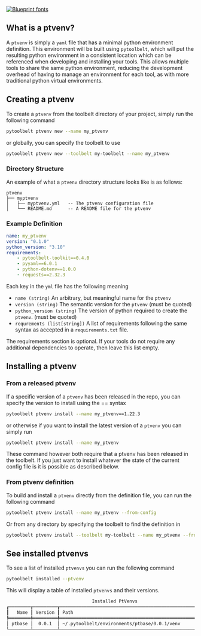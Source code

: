 [![Blueprint fonts](https://see.fontimg.com/api/renderfont4/BWWo5/eyJyIjoiZnMiLCJoIjo4NywidyI6MTAwMCwiZnMiOjg3LCJmZ2MiOiIjMUNBN0ZGIiwiYmdjIjoiI0ZGRkZGRiIsInQiOjF9/UHl0b29sYmVsdA/typo-draft-demo.png)](https://www.fontspace.com/category/blueprint)

## What is a ptvenv?
A `ptvenv` is simply a `yaml` file that has a minimal python environment definition. This environment will be built using `pytoolbelt`, which will
put the resulting python environment in a consistent location which can be referenced when developing and installing your tools. 
This allows multiple tools to share the same python environment, reducing the development overhead of having to manage an environment
for each tool, as with more traditional python virtual environments.

## Creating a ptvenv
To create a `ptvenv` from the toolbelt directory of your project, simply run the following command
```bash
pytoolbelt ptvenv new --name my_ptvenv
```
or globally, you can specify the toolbelt to use
```bash
pytoolbelt ptvenv new --toolbelt my-toolbelt --name my_ptvenv
```

### Directory Structure
An example of what a `ptvenv` directory structure looks like is as follows:

```
ptvenv
├── myptvenv
│   ├── myptvenv.yml   -- The ptvenv configuration file
│   └── README.md      -- A README file for the ptvenv
```

### Example Definition
```yaml
name: my_ptvenv
version: "0.1.0"
python_version: "3.10"
requirements:
    - pytoolbelt-toolkit==0.4.0
    - pyyaml==6.0.1
    - python-dotenv==1.0.0
    - requests==2.32.3
```

Each key in the `yml` file has the following meaning

- `name (string)` An arbitrary, but meaningful name for the `ptvenv`
- `version (string)` The semantic version for the `ptvenv` (must be quoted)
- `python_version (string)` The version of python required to create the `ptvenv`. (must be quoted)
- `requrements (list[string])` A list of requirements following the same syntax as accepted in a `requirements.txt` file.

The requirements section is optional. If your tools do not require any additional dependencies to operate, then leave this list empty.

## Installing a ptvenv

### From a released ptvenv
If a specific version of a `ptvenv` has been released in the repo, you can specify the version to install using the == syntax
```bash
pytoolbelt ptvenv install --name my_ptvenv==1.22.3
```

or otherwise if you want to install the latest version of a `ptvenv` you can simply run
```bash
pytoolbelt ptvenv install --name my_ptvenv
```

These command however both require that a ptvenv has been released in the toolbelt. If you just want to install
whatever the state of the current config file is it is possible as described below.

### From ptvenv definition

To build and install a `ptvenv` directly from the definition file, you can run the following command
```bash
pytoolbelt ptvenv install --name my_ptvenv --from-config
```

Or from any directory by specifying the toolbelt to find the definition in
```bash
pytoolbelt ptvenv install --toolbelt my-toolbelt --name my_ptvenv --from-config
```

## See installed ptvenvs
To see a list of installed `ptvenvs` you can run the following command
```bash
pytoolbelt installed --ptvenv
```
This will display a table of installed `ptvenvs` and their versions.
``` bash
                                Installed PtVenvs
┏━━━━━━━━┳━━━━━━━━━┳━━━━━━━━━━━━━━━━━━━━━━━━━━━━━━━━━━━━━━━━━━━━━━━━━━━━━━━━━━━━┓
┃   Name ┃ Version ┃ Path                                                       ┃
┡━━━━━━━━╇━━━━━━━━━╇━━━━━━━━━━━━━━━━━━━━━━━━━━━━━━━━━━━━━━━━━━━━━━━━━━━━━━━━━━━━┩
│ ptbase │  0.0.1  │ ~/.pytoolbelt/environments/ptbase/0.0.1/venv               │
└────────┴─────────┴────────────────────────────────────────────────────────────┘
```
